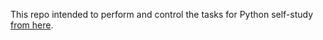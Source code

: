 This repo intended to perform and control the tasks for Python self-study [from here](https://github.com/krasoffski/pytasks).
